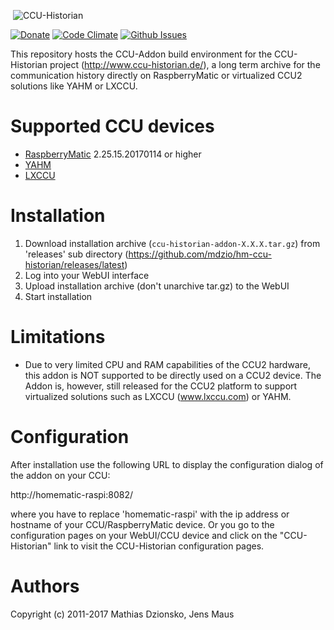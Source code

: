 &nbsp;![CCU-Historian](https://github.com/mdzio/hm-ccu-historian/raw/master/ccu-historian-logo.png)

[![Donate](https://img.shields.io/badge/Donate-PayPal-green.svg)](https://www.paypal.com/cgi-bin/webscr?cmd=_s-xclick&hosted_button_id=SF4BR9ZE2JUBS)
[![Code Climate](https://codeclimate.com/github/mdzio/cuxd/badges/gpa.svg)](https://codeclimate.com/github/mdzio/hm-ccu-historian)
[![Github Issues](http://githubbadges.herokuapp.com/mdzio/hm-ccu-historian/issues.svg)](https://github.com/mdzio/hm-ccu-historian/issues)

This repository hosts the CCU-Addon build environment for the CCU-Historian project (http://www.ccu-historian.de/), a long term archive for the communication history directly on RaspberryMatic or virtualized CCU2 solutions like YAHM or LXCCU.

# Supported CCU devices
* [RaspberryMatic](https://github.com/jens-maus/RaspberryMatic) 2.25.15.20170114 or higher
* [YAHM](https://github.com/leonsio/YAHM)
* [LXCCU](http://www.lxccu.com/)

# Installation
1. Download installation archive (```ccu-historian-addon-X.X.X.tar.gz```) from 'releases' sub directory (https://github.com/mdzio/hm-ccu-historian/releases/latest)
2. Log into your WebUI interface
3. Upload installation archive (don't unarchive tar.gz) to the WebUI
4. Start installation

# Limitations
* Due to very limited CPU and RAM capabilities of the CCU2 hardware, this addon is NOT supported to be directly used on a CCU2 device. The Addon is, however, still released for the CCU2 platform to support virtualized solutions such as LXCCU (www.lxccu.com) or YAHM.

# Configuration
After installation use the following URL to display the configuration dialog of the addon on your CCU:

http://homematic-raspi:8082/

where you have to replace 'homematic-raspi' with the ip address or hostname of your CCU/RaspberryMatic device. Or you go to the configuration pages on your WebUI/CCU device and click on the "CCU-Historian" link to visit the CCU-Historian configuration pages.

# Authors
Copyright (c) 2011-2017 Mathias Dzionsko, Jens Maus
